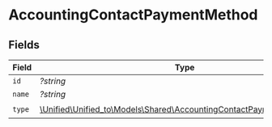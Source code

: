 # AccountingContactPaymentMethod


## Fields

| Field                                                                                                                             | Type                                                                                                                              | Required                                                                                                                          | Description                                                                                                                       |
| --------------------------------------------------------------------------------------------------------------------------------- | --------------------------------------------------------------------------------------------------------------------------------- | --------------------------------------------------------------------------------------------------------------------------------- | --------------------------------------------------------------------------------------------------------------------------------- |
| `id`                                                                                                                              | *?string*                                                                                                                         | :heavy_minus_sign:                                                                                                                | N/A                                                                                                                               |
| `name`                                                                                                                            | *?string*                                                                                                                         | :heavy_minus_sign:                                                                                                                | N/A                                                                                                                               |
| `type`                                                                                                                            | [\Unified\Unified_to\Models\Shared\AccountingContactPaymentMethodType](../../Models/Shared/AccountingContactPaymentMethodType.md) | :heavy_check_mark:                                                                                                                | N/A                                                                                                                               |
